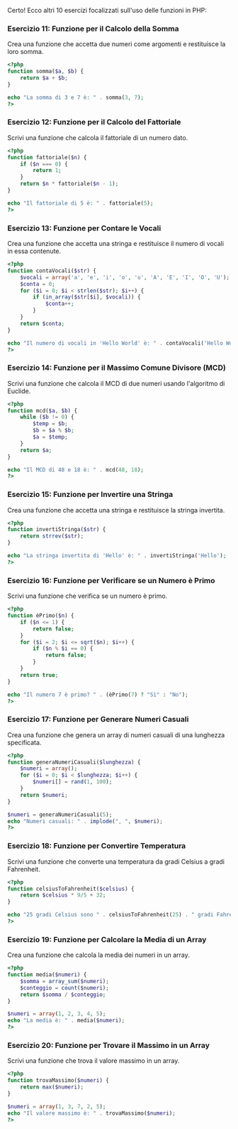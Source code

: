 Certo! Ecco altri 10 esercizi focalizzati sull'uso delle funzioni in PHP:

### Esercizio 11: Funzione per il Calcolo della Somma

Crea una funzione che accetta due numeri come argomenti e restituisce la loro somma.

```php
<?php
function somma($a, $b) {
    return $a + $b;
}

echo "La somma di 3 e 7 è: " . somma(3, 7);
?>
```

### Esercizio 12: Funzione per il Calcolo del Fattoriale

Scrivi una funzione che calcola il fattoriale di un numero dato.

```php
<?php
function fattoriale($n) {
    if ($n === 0) {
        return 1;
    }
    return $n * fattoriale($n - 1);
}

echo "Il fattoriale di 5 è: " . fattoriale(5);
?>
```

### Esercizio 13: Funzione per Contare le Vocali

Crea una funzione che accetta una stringa e restituisce il numero di vocali in essa contenute.

```php
<?php
function contaVocali($str) {
    $vocali = array('a', 'e', 'i', 'o', 'u', 'A', 'E', 'I', 'O', 'U');
    $conta = 0;
    for ($i = 0; $i < strlen($str); $i++) {
        if (in_array($str[$i], $vocali)) {
            $conta++;
        }
    }
    return $conta;
}

echo "Il numero di vocali in 'Hello World' è: " . contaVocali('Hello World');
?>
```

### Esercizio 14: Funzione per il Massimo Comune Divisore (MCD)

Scrivi una funzione che calcola il MCD di due numeri usando l'algoritmo di Euclide.

```php
<?php
function mcd($a, $b) {
    while ($b != 0) {
        $temp = $b;
        $b = $a % $b;
        $a = $temp;
    }
    return $a;
}

echo "Il MCD di 48 e 18 è: " . mcd(48, 18);
?>
```

### Esercizio 15: Funzione per Invertire una Stringa

Crea una funzione che accetta una stringa e restituisce la stringa invertita.

```php
<?php
function invertiStringa($str) {
    return strrev($str);
}

echo "La stringa invertita di 'Hello' è: " . invertiStringa('Hello');
?>
```

### Esercizio 16: Funzione per Verificare se un Numero è Primo

Scrivi una funzione che verifica se un numero è primo.

```php
<?php
function èPrimo($n) {
    if ($n <= 1) {
        return false;
    }
    for ($i = 2; $i <= sqrt($n); $i++) {
        if ($n % $i == 0) {
            return false;
        }
    }
    return true;
}

echo "Il numero 7 è primo? " . (èPrimo(7) ? "Sì" : "No");
?>
```

### Esercizio 17: Funzione per Generare Numeri Casuali

Crea una funzione che genera un array di numeri casuali di una lunghezza specificata.

```php
<?php
function generaNumeriCasuali($lunghezza) {
    $numeri = array();
    for ($i = 0; $i < $lunghezza; $i++) {
        $numeri[] = rand(1, 100);
    }
    return $numeri;
}

$numeri = generaNumeriCasuali(5);
echo "Numeri casuali: " . implode(", ", $numeri);
?>
```

### Esercizio 18: Funzione per Convertire Temperatura

Scrivi una funzione che converte una temperatura da gradi Celsius a gradi Fahrenheit.

```php
<?php
function celsiusToFahrenheit($celsius) {
    return $celsius * 9/5 + 32;
}

echo "25 gradi Celsius sono " . celsiusToFahrenheit(25) . " gradi Fahrenheit.";
?>
```

### Esercizio 19: Funzione per Calcolare la Media di un Array

Crea una funzione che calcola la media dei numeri in un array.

```php
<?php
function media($numeri) {
    $somma = array_sum($numeri);
    $conteggio = count($numeri);
    return $somma / $conteggio;
}

$numeri = array(1, 2, 3, 4, 5);
echo "La media è: " . media($numeri);
?>
```

### Esercizio 20: Funzione per Trovare il Massimo in un Array

Scrivi una funzione che trova il valore massimo in un array.

```php
<?php
function trovaMassimo($numeri) {
    return max($numeri);
}

$numeri = array(1, 3, 7, 2, 5);
echo "Il valore massimo è: " . trovaMassimo($numeri);
?>
```


